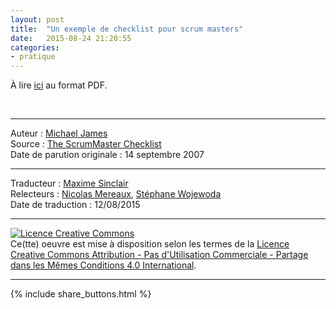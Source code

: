 ```yaml
---
layout: post
title:  "Un exemple de checklist pour scrum masters"
date:   2015-08-24 21:20:55
categories: 
- pratique
---
```


À lire [ici](http://scrummasterchecklist.org/pdf/ScrumMaster_Checklist_fr.pdf) au format PDF. 

&nbsp;  

---
Auteur : [Michael James](https://www.scrumalliance.org/community/profile/mjames)  
Source : [The ScrumMaster Checklist](http://www.scrummasterchecklist.org/)  
Date de parution originale : 14 septembre 2007  

---
Traducteur : [Maxime Sinclair](https://plus.google.com/103547391660922008594/posts)  
Relecteurs : [Nicolas Mereaux](http://www.les-traducteurs-agiles.org/traducteurs/), [Stéphane Wojewoda](http://www.les-traducteurs-agiles.org/traducteurs/)  
Date de traduction : 12/08/2015  

---

<a rel="license" href="http://creativecommons.org/licenses/by-nc-sa/4.0/"><img alt="Licence Creative Commons" style="border-width:0" src="http://i.creativecommons.org/l/by-nc-sa/4.0/88x31.png" /></a><br />Ce(tte) oeuvre est mise à disposition selon les termes de la <a rel="license" href="http://creativecommons.org/licenses/by-nc-sa/4.0/">Licence Creative Commons Attribution - Pas d'Utilisation Commerciale - Partage dans les Mêmes Conditions 4.0 International</a>.

---

{% include share_buttons.html %}
